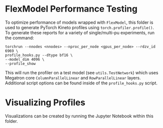 # FlexModel Performance Testing
To optimize performance of models wrapped with `FlexModel`, this folder is
used to generate PyTorch Kineto profiles using `torch.profiler.profile()`. To
generate these reports for a variety of single/multi-pu experiments, run the
command:
```
torchrun --nnodes <nnodes> --nproc_per_node <gpus_per_node> --rdzv_id 6969 \
profile_hooks.py --dtype bf16 \
--model_dim 4096 \
--profile_show
```

This will run the profiler on a test model (see `utils.TestNetwork`) which
uses Megatron core `ColumnParallelLinear` and `RowParallelLinear` layers.
Additional script options can be found inside of the `profile_hooks.py` script.

# Visualizing Profiles
Visualizations can be created by running the Jupyter Notebook within this
folder.
